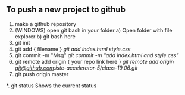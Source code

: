 ## To push a new project to github

1. make a github repository
2. (WINDOWS) open git bash in your folder
  a) Open folder with file explorer
  b) git bash here
3. git init
4. git add { filename }
  _git add index.html style.css_
5. git commit -m "Msg"
  _git commit -m "add index.html and style.css"_
6. git remote add origin { your repo link here }
  _git remote add origin git@github.com:istc-accelerator-5/class-19.06.git_
7. git push origin master

*. git status
  Shows the current status